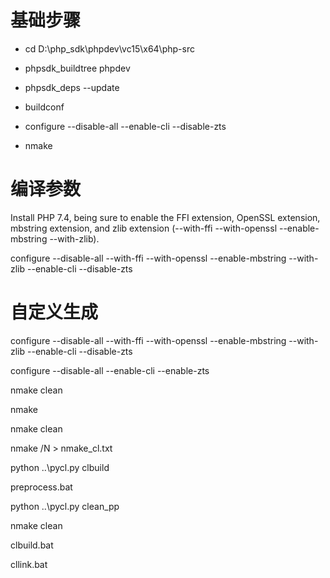 # 基础步骤

- cd D:\php_sdk\phpdev\vc15\x64\php-src

- phpsdk_buildtree phpdev
- phpsdk_deps --update
- buildconf
- configure --disable-all --enable-cli --disable-zts
- nmake

# 编译参数

Install PHP 7.4, being sure to enable the FFI extension, OpenSSL extension, mbstring extension, and zlib extension (--with-ffi --with-openssl --enable-mbstring --with-zlib).

configure --disable-all --with-ffi --with-openssl --enable-mbstring --with-zlib --enable-cli --disable-zts

# 自定义生成

configure --disable-all --with-ffi --with-openssl --enable-mbstring --with-zlib --enable-cli --disable-zts

configure --disable-all --enable-cli --enable-zts

nmake clean

nmake

nmake clean

nmake /N > nmake_cl.txt

python ..\\pycl.py clbuild

preprocess.bat

python ..\\pycl.py clean_pp

nmake clean

clbuild.bat

cllink.bat

